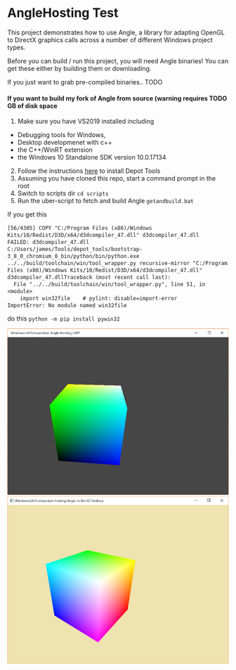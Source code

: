 # AngleHosting Test
This project demonstrates how to use Angle, a library for adapting OpenGL to DirectX graphics calls across a number of different Windows project types.

Before you can build / run this project, you will need Angle binaries!  You can get these either by building them or downloading.

If you just want to grab pre-compiled binaries..
TODO

#### If you want to build my fork of Angle from source (warning requires TODO GB of disk space
1) Make sure you have VS2019 installed including
* Debugging tools for Windows, 
* Desktop developmenet with c++
* the C++/WinRT extension
* the Windows 10 Standalone SDK version 10.0.17134
2) Follow the instructions [here](https://commondatastorage.googleapis.com/chrome-infra-docs/flat/depot_tools/docs/html/depot_tools_tutorial.html#_setting_up) to install Depot Tools
3) Assuming you have cloned this repo, start a command prompt in the root
4) Switch to scripts dir ```cd scripts```
5) Run the uber-script to fetch and build Angle ```getandbuild.bat```

If you get this 
```
[56/4305] COPY "C:/Program Files (x86)/Windows Kits/10/Redist/D3D/x64/d3dcompiler_47.dll" d3dcompiler_47.dll
FAILED: d3dcompiler_47.dll
C:/Users/james/Tools/depot_tools/bootstrap-3_8_0_chromium_8_bin/python/bin/python.exe ../../build/toolchain/win/tool_wrapper.py recursive-mirror "C:/Program Files (x86)/Windows Kits/10/Redist/D3D/x64/d3dcompiler_47.dll" d3dcompiler_47.dllTraceback (most recent call last):
  File "../../build/toolchain/win/tool_wrapper.py", line 51, in <module>
    import win32file    # pylint: disable=import-error
ImportError: No module named win32file
```

do this ```python -m pip install pywin32```


![UWP](Images/uwp.jpg)
![Win32](Images/win32.jpg)
